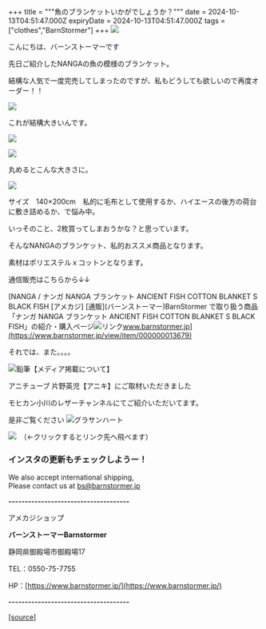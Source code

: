 +++
title = """魚のブランケットいかがでしょうか？"""
date = 2024-10-13T04:51:47.000Z
expiryDate = 2024-10-13T04:51:47.000Z
tags = ["clothes","BarnStormer"]
+++
[![](https://stat.ameba.jp/user_images/20231023/16/barnstormer-go/b2/03/p/o0420015015354743273.png)](https://ameblo.jp/barnstormer-go/entry-12825670498.html)

こんにちは、バーンストーマーです

先日ご紹介したNANGAの魚の模様のブランケット。

結構な人気で一度完売してしまったのですが、私もどうしても欲しいので再度オーダー！！

[![](https://stat.ameba.jp/user_images/20241013/13/barnstormer-go/1d/0c/j/o0467070015497288684.jpg)](https://stat.ameba.jp/user_images/20241013/13/barnstormer-go/1d/0c/j/o0467070015497288684.jpg)

これが結構大きいんです。

[![](https://stat.ameba.jp/user_images/20241013/13/barnstormer-go/be/09/j/o0700046615497288686.jpg)](https://stat.ameba.jp/user_images/20241013/13/barnstormer-go/be/09/j/o0700046615497288686.jpg)

[![](https://stat.ameba.jp/user_images/20241013/13/barnstormer-go/9d/7b/j/o0700046615497288681.jpg)](https://stat.ameba.jp/user_images/20241013/13/barnstormer-go/9d/7b/j/o0700046615497288681.jpg)

丸めるとこんな大きさに。

[![](https://stat.ameba.jp/user_images/20241013/13/barnstormer-go/6a/5d/j/o1100110015497288682.jpg)](https://stat.ameba.jp/user_images/20241013/13/barnstormer-go/6a/5d/j/o1100110015497288682.jpg)

サイズ　140×200cm　私的に毛布として使用するか、ハイエースの後方の荷台に敷き詰めるか、で悩み中。

いっそのこと、2枚買ってしまおうかな？と思っています。

そんなNANGAのブランケット、私的おススメ商品となります。

素材はポリエステルｘコットンとなります。

通信販売はこちらから↓↓

[NANGA / ナンガ NANGA ブランケット ANCIENT FISH COTTON BLANKET S BLACK FISH \[アメカジ\] \[通販\](バーンストーマー)BarnStormer で取り扱う商品「ナンガ NANGA ブランケット ANCIENT FISH COTTON BLANKET S BLACK FISH」の紹介・購入ページ![リンク](https://c.stat100.ameba.jp/ameblo/symbols/v3.20.0/svg/gray/editor_link.svg)www.barnstormer.jp](https://www.barnstormer.jp/view/item/000000013679)

それでは、また。。。。

![鉛筆](https://stat100.ameba.jp/blog/ucs/img/char/char3/519.png)【メディア掲載について】

アニチューブ 片野英児【アニキ】にご取材いただきました

モヒカン小川のレザーチャンネルにてご紹介いただいてます。

是非ご覧ください ![グラサンハート](https://stat100.ameba.jp/blog/ucs/img/char/char3/148.png)

[![](https://stat.ameba.jp/user_images/20230412/16/barnstormer-go/6a/23/p/o0108010815269242493.png)](https://www.instagram.com/barnstormer_daily/)　（←クリックするとリンク先へ飛べます）

### インスタの更新もチェックしようー！

We also accept international shipping,  
Please contact us at bs@barnstormer.jp

**\-------------------------------------**

アメカジショップ

**バーンストーマーBarnstormer**

静岡県御殿場市御殿場17

TEL：0550-75-7755

HP：[https://www.barnstormer.jp/](https://www.barnstormer.jp/)

**\-------------------------------------**

[[source]](https://ameblo.jp/barnstormer-go/entry-12871087770.html)
